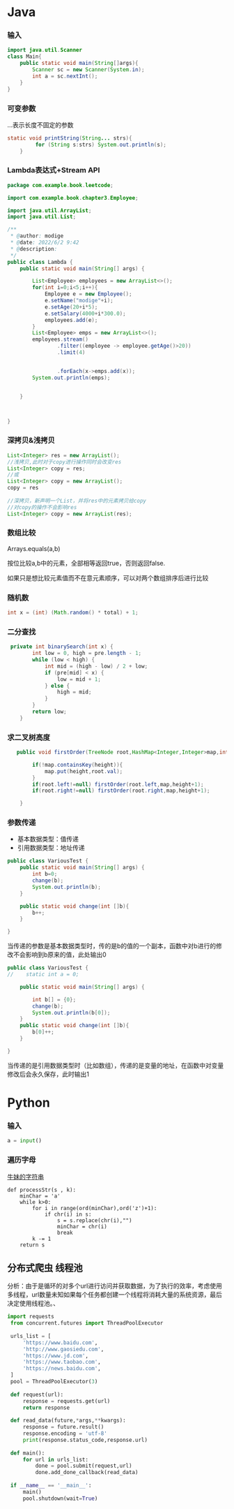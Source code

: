 # 	Java

### 输入

```java
import java.util.Scanner
class Main{
    public static void main(String[]args){
        Scanner sc = new Scanner(System.in);
        int a = sc.nextInt();
    }
}
```

### 可变参数

...表示长度不固定的参数

```java
static void printString(String... strs){
         for (String s:strs) System.out.println(s);
    }
```

### Lambda表达式+Stream API

```java
package com.example.book.leetcode;

import com.example.book.chapter3.Employee;

import java.util.ArrayList;
import java.util.List;

/**
 * @author: modige
 * @date: 2022/6/2 9:42
 * @description:
 */
public class Lambda {
    public static void main(String[] args) {

        List<Employee> employees = new ArrayList<>();
        for(int i=0;i<5;i++){
            Employee e = new Employee();
            e.setName("modige"+i);
            e.setAge(20+i*5);
            e.setSalary(4000+i*300.0);
            employees.add(e);
        }
        List<Employee> emps = new ArrayList<>();
        employees.stream()
                .filter((employee -> employee.getAge()>20))
                .limit(4)


                .forEach(x->emps.add(x));
        System.out.println(emps);


    }



}

```

### 深拷贝&浅拷贝

```java
List<Integer> res = new ArrayList();
//浅拷贝,此时对于copy进行操作同时会改变res
List<Integer> copy = res;
//或
List<Integer> copy = new ArrayList();
copy = res
    
//深拷贝，新声明一个List，并将res中的元素拷贝给copy
//对copy的操作不会影响res
List<Integer> copy = new ArrayList(res);
```

### 数组比较

Arrays.equals(a,b)

按位比较a,b中的元素，全部相等返回true，否则返回false.

如果只是想比较元素值而不在意元素顺序，可以对两个数组排序后进行比较

### 随机数

```java
int x = (int) (Math.random() * total) + 1;
```

### 二分查找

```java
 private int binarySearch(int x) {
        int low = 0, high = pre.length - 1;
        while (low < high) {
            int mid = (high - low) / 2 + low;
            if (pre[mid] < x) {
                low = mid + 1;
            } else {
                high = mid;
            }
        }
        return low;
    }
```

### 求二叉树高度

```java
   public void firstOrder(TreeNode root,HashMap<Integer,Integer>map,int height){

        if(!map.containsKey(height)){
            map.put(height,root.val);
        }
        if(root.left!=null) firstOrder(root.left,map,height+1);
        if(root.right!=null) firstOrder(root.right,map,height+1);

    }
```

### 参数传递

* 基本数据类型：值传递
* 引用数据类型：地址传递

```java
public class VariousTest {
    public static void main(String[] args) {
        int b=0;
        change(b);
        System.out.println(b);
    }

    public static void change(int []b){
        b++;
    }

}

```

当传递的参数是基本数据类型时，传的是b的值的一个副本，函数中对b进行的修改不会影响到b原来的值，此处输出0

```java
public class VariousTest {
//    static int a = 0;

    public static void main(String[] args) {

        int b[] = {0};
        change(b);
        System.out.println(b[0]);
    }
    public static void change(int []b){
        b[0]++;
    }

}

```

当传递的是引用数据类型时（比如数组），传递的是变量的地址，在函数中对变量修改后会永久保存，此时输出1

# Python

### 输入

```python
a = input()
```



### 遍历字母

[牛妹的字符串](https://www.nowcoder.com/question/next?pid=35148606&qid=2335440&tid=55752678)

```pyhton
def processStr(s , k):
    minChar = 'a'
    while k>0:
        for i in range(ord(minChar),ord('z')+1):
            if chr(i) in s:
                s = s.replace(chr(i),"")
                minChar = chr(i)
                break
        k -= 1
    return s
```

## 分布式爬虫 线程池

分析：由于是循环的对多个url进行访问并获取数据，为了执行的效率，考虑使用多线程，url数量未知如果每个任务都创建一个线程将消耗大量的系统资源，最后决定使用线程池。、

```python
import requests
 from concurrent.futures import ThreadPoolExecutor
 
 urls_list = [
     'https://www.baidu.com',
     'http://www.gaosiedu.com',
     'https://www.jd.com',
     'https://www.taobao.com',
     'https://news.baidu.com',
 ]
 pool = ThreadPoolExecutor(3)
 
 def request(url):
     response = requests.get(url)
     return response
 
 def read_data(future,*args,**kwargs):
     response = future.result()
     response.encoding = 'utf-8'
     print(response.status_code,response.url)
 
 def main():
     for url in urls_list:
         done = pool.submit(request,url)
         done.add_done_callback(read_data)
 
 if __name__ == '__main__':
     main()
     pool.shutdown(wait=True)
```

